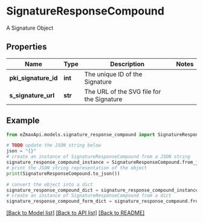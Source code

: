 # SignatureResponseCompound

A Signature Object

## Properties

Name | Type | Description | Notes
------------ | ------------- | ------------- | -------------
**pki_signature_id** | **int** | The unique ID of the Signature | 
**s_signature_url** | **str** | The URL of the SVG file for the Signature | 

## Example

```python
from eZmaxApi.models.signature_response_compound import SignatureResponseCompound

# TODO update the JSON string below
json = "{}"
# create an instance of SignatureResponseCompound from a JSON string
signature_response_compound_instance = SignatureResponseCompound.from_json(json)
# print the JSON string representation of the object
print(SignatureResponseCompound.to_json())

# convert the object into a dict
signature_response_compound_dict = signature_response_compound_instance.to_dict()
# create an instance of SignatureResponseCompound from a dict
signature_response_compound_form_dict = signature_response_compound.from_dict(signature_response_compound_dict)
```
[[Back to Model list]](../README.md#documentation-for-models) [[Back to API list]](../README.md#documentation-for-api-endpoints) [[Back to README]](../README.md)


